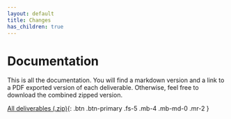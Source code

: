 ```yaml
---
layout: default
title: Changes
has_children: true
---
```


# Documentation

This is all the documentation. You will find a markdown version and a link to a PDF exported version of each deliverable. Otherwise, feel free to download the combined zipped version.

[All deliverables (.zip)](/assets/deliverables-new/Team6-Assessment2.zip){: .btn .btn-primary .fs-5 .mb-4 .mb-md-0 .mr-2 }
